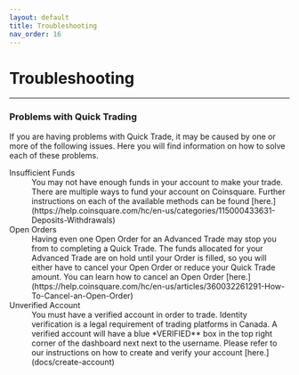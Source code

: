 ```yaml
---
layout: default
title: Troubleshooting
nav_order: 16
---
```


# Troubleshooting

***

### Problems with Quick Trading

If you are having problems with Quick Trade, it may be caused by one or more of the following issues. Here you will find information on how to solve each of these problems.

<dl>
  <dt>Insufficient Funds</dt>
  <dd>You may not have enough funds in your account to make your trade. There are multiple ways to fund your account on Coinsquare. Further instructions on each of the available methods can be found [here.](https://help.coinsquare.com/hc/en-us/categories/115000433631-Deposits-Withdrawals)</dd>
  <dt>Open Orders</dt>
  <dd>Having even one Open Order for an Advanced Trade may stop you from to completing a Quick Trade. The funds allocated for your Advanced Trade are on hold until your Order is filled, so you will either have to cancel your Open Order or reduce your Quick Trade amount. You can learn how to cancel an Open Order [here.](https://help.coinsquare.com/hc/en-us/articles/360032261291-How-To-Cancel-an-Open-Order)</dd>
  <dt>Unverified Account</dt>
  <dd>You must have a verified account in order to trade. Identity verification is a legal requirement of trading platforms in Canada. A verified account will have a blue *VERIFIED** box in the top right corner of the dashboard next next to the username. Please refer to our instructions on how to create and verify your account [here.](docs/create-account)</dd>
 </dl>
